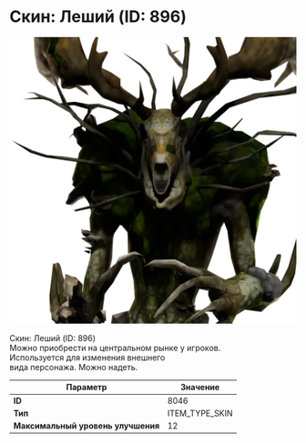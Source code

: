 # Скин: Леший (ID: 896)

![Item Image](../img/8046.webp?raw=true)

Скин: Леший (ID: 896)<br>Можно приобрести на центральном рынке у игроков.<br>Используется для изменения внешнего<br>вида персонажа. Можно надеть.


| Параметр | Значение |
|----------|----------|
| **ID** | 8046 |
| **Тип** | ITEM_TYPE_SKIN |
| **Максимальный уровень улучшения** | 12 |

